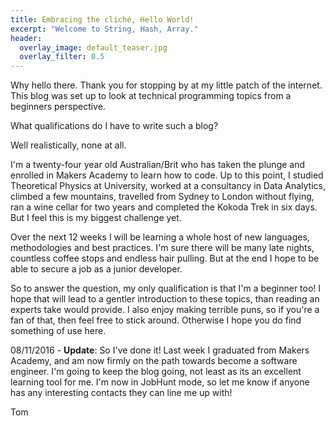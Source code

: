 ```yaml
---
title: Embracing the cliché, Hello World!
excerpt: "Welcome to String, Hash, Array."
header:
  overlay_image: default_teaser.jpg
  overlay_filter: 0.5
---
```

Why hello there. Thank you for stopping by at my little patch of the internet. This blog was set up to look at technical programming topics from a beginners perspective.  

What qualifications do I have to write such a blog?

Well realistically, none at all.

I'm a twenty-four year old Australian/Brit who has taken the plunge and enrolled in Makers Academy to learn how to code. Up to this point, I studied Theoretical Physics at University, worked at a consultancy in Data Analytics, climbed a few mountains, travelled from Sydney to London without flying, ran a wine cellar for two years and completed the Kokoda Trek in six days.
But I feel this is my biggest challenge yet.

Over the next 12 weeks I will be learning a whole host of new languages, methodologies and best practices. I'm sure there will be many late nights, countless coffee stops and endless hair pulling. But at the end I hope to be able to secure a job as a junior developer.

So to answer the question, my only qualification is that I'm a beginner too! I hope that will lead to a gentler introduction to these topics, than reading an experts take would provide. I also enjoy making terrible puns, so if you're a fan of that, then feel free to stick around. Otherwise I hope you do find something of use here.

08/11/2016 - **Update**: So I've done it! Last week I graduated from Makers Academy, and am now firmly on the path towards become a software engineer. I'm going to keep the blog going, not least as its an excellent learning tool for me. I'm now in JobHunt mode, so let me know if anyone has any interesting contacts they can line me up with! 

Tom
